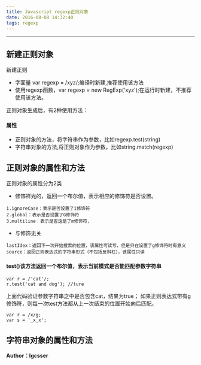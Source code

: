 ```yaml
---
title: Javascript regexp正则对象
date: 2016-08-08 14:32:40
tags: regexp
---
```

***
## 新建正则对象
新建正则
* 字面量 var regexp = /xyz/;编译时新建,推荐使用该方法
* 使用regexp函数，var regexp = new RegExp('xyz');在运行时新建，不推荐使用该方法。

正则对象生成后，有2种使用方法：
#### 属性
* 正则对象的方法，将字符串作为参数，比如regexp.test(string)
* 字符串对象的方法,将正则对象作为参数，比如string.match(regexp)

## 正则对象的属性和方法
正则对象的属性分为2类
* 修饰祥光的，返回一个布尔值，表示相应的修饰符是否设置。
```
1.ignoreCase：表示是否设置了i修饰符
2.global：表示是否设置了G修饰符
3.multiline：表示是否这是了m修饰符，
```
* 与修饰无关
```
lastIdex：返回下一次开始搜索的位置，该属性可读写，但是只在设置了g修饰符时有意义
source：返回正则表达式的字符串形式（不包括反斜杠），该属性只读
```
#### test()该方法返回一个布尔值，表示当前模式是否能匹配参数字符串
```
var r = /'cat'/;
r.test('cat and dog'); //ture
```
上面代码验证参数字符串之中是否包含cat，结果为true；
如果正则表达式带有g修饰符，则每一次test方法都从上一次结束的位置开始向后匹配。
```
var r = /x/g;
var s = '_x_x';
```


## 字符串对象的属性和方法

**Author：lgcsser**